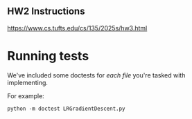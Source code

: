 ## HW2 Instructions

https://www.cs.tufts.edu/cs/135/2025s/hw3.html

# Running tests
 
We've included some doctests for *each file* you're tasked with implementing.

For example:
  
```
python -m doctest LRGradientDescent.py
``` 


